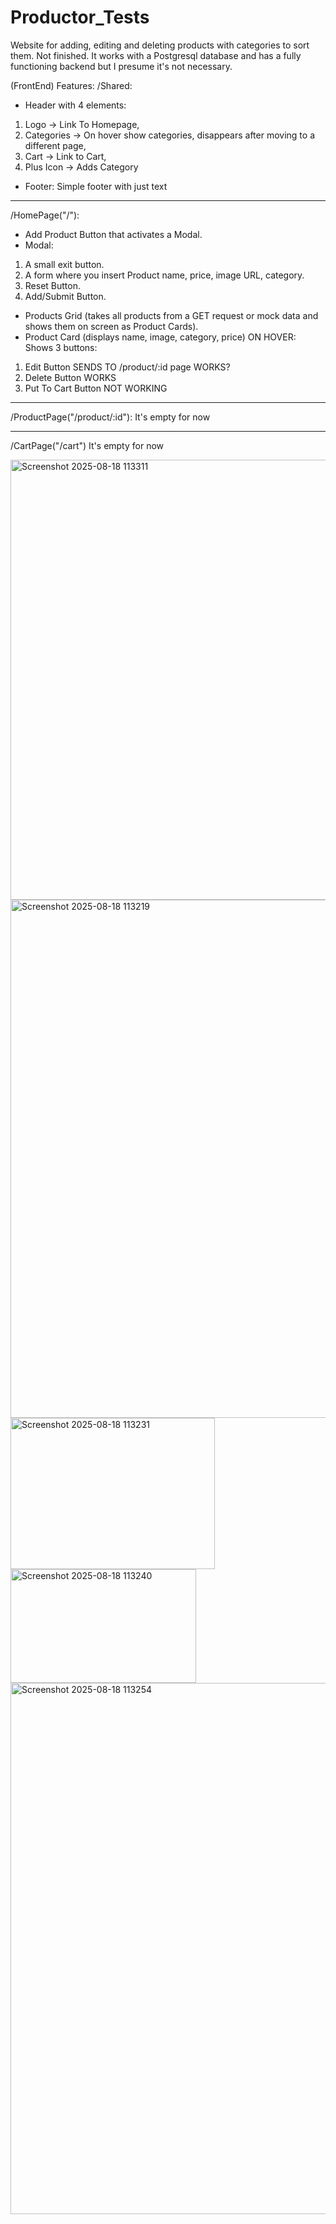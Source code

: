 # Productor_Tests

Website for adding, editing and deleting products with categories to sort them. Not finished. It works with a Postgresql database and has a fully functioning backend but I presume it's not necessary.

(FrontEnd)
Features:
/Shared:
- Header with 4 elements: 
1. Logo -> Link To Homepage,
2. Categories -> On hover show categories, disappears after moving to a different page,
3. Cart -> Link to Cart,
4. Plus Icon -> Adds Category

- Footer:
Simple footer with just text
------------------------------------------
/HomePage("/"):
- Add Product Button that activates a Modal.
- Modal:
1. A small exit button.
2. A form where you insert Product name, price, image URL, category.
3. Reset Button.
4. Add/Submit Button.

- Products Grid (takes all products from a GET request or mock data and shows them on screen as Product Cards).
- Product Card (displays name, image, category, price) ON HOVER: Shows 3 buttons:
1. Edit Button SENDS TO /product/:id page WORKS?
2. Delete Button WORKS
3. Put To Cart Button NOT WORKING
------------------------------------------
/ProductPage("/product/:id"):
It's empty for now

------------------------------------------
/CartPage("/cart")
It's empty for now

<img width="1681" height="704" alt="Screenshot 2025-08-18 113311" src="https://github.com/user-attachments/assets/e63b1471-8542-41ab-a84a-5d89eb9ab770" />
<img width="1867" height="829" alt="Screenshot 2025-08-18 113219" src="https://github.com/user-attachments/assets/056a7c22-a004-4609-b4c5-a8b32351e2c3" />
<img width="327" height="242" alt="Screenshot 2025-08-18 113231" src="https://github.com/user-attachments/assets/10bcadab-ad3f-40b5-8bd4-0bae3ddfd4b7" />
<img width="297" height="182" alt="Screenshot 2025-08-18 113240" src="https://github.com/user-attachments/assets/84f7c1d2-fdad-4a5e-b7a0-9eb4411988c7" />
<img width="1891" height="850" alt="Screenshot 2025-08-18 113254" src="https://github.com/user-attachments/assets/252ab1ba-7c1f-4678-b426-8e43763fd6d8" />

